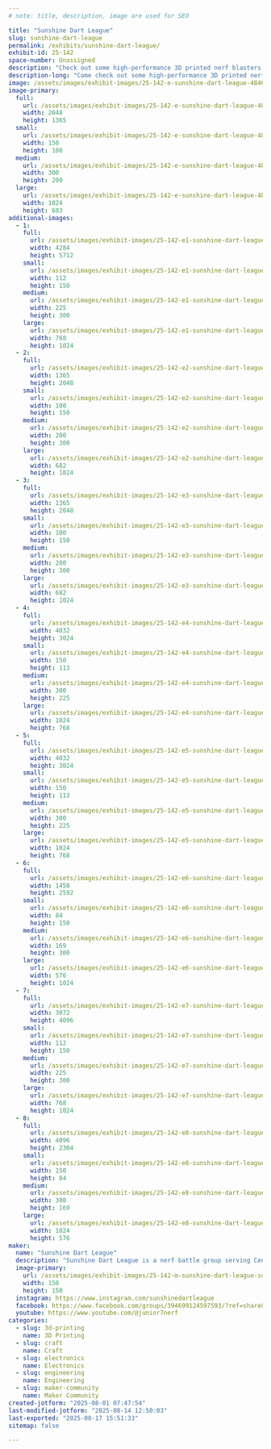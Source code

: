 ```yaml
---
# note: title, description, image are used for SEO

title: "Sunshine Dart League"
slug: sunshine-dart-league
permalink: /exhibits/sunshine-dart-league/
exhibit-id: 25-142
space-number: Unassigned
description: "Check out some high-performance 3D printed nerf blasters and learn how you can make them!"
description-long: "Come check out some high-performance 3D printed nerf blasters! Sunshine Dart League is a group of makers who love flinging foam. See how we take regular nerf blasters and make them do crazy things or take a look at completely 3D printed blasters. You can also learn about free opportunities to do some blasting around Central Florida."
image: /assets/images/exhibit-images/25-142-e-sunshine-dart-league-484631361-10228567267993484-6032849276992705997-n-2-300x200.jpg
image-primary: 
  full:
    url: /assets/images/exhibit-images/25-142-e-sunshine-dart-league-484631361-10228567267993484-6032849276992705997-n-2-full.jpg
    width: 2048
    height: 1365
  small:
    url: /assets/images/exhibit-images/25-142-e-sunshine-dart-league-484631361-10228567267993484-6032849276992705997-n-2-150x100.jpg
    width: 150
    height: 100
  medium:
    url: /assets/images/exhibit-images/25-142-e-sunshine-dart-league-484631361-10228567267993484-6032849276992705997-n-2-300x200.jpg
    width: 300
    height: 200
  large:
    url: /assets/images/exhibit-images/25-142-e-sunshine-dart-league-484631361-10228567267993484-6032849276992705997-n-2-1024x683.jpg
    width: 1024
    height: 683
additional-images: 
  - 1:
    full:
      url: /assets/images/exhibit-images/25-142-e1-sunshine-dart-league-img-7038-full.jpg
      width: 4284
      height: 5712
    small:
      url: /assets/images/exhibit-images/25-142-e1-sunshine-dart-league-img-7038-112x150.jpg
      width: 112
      height: 150
    medium:
      url: /assets/images/exhibit-images/25-142-e1-sunshine-dart-league-img-7038-225x300.jpg
      width: 225
      height: 300
    large:
      url: /assets/images/exhibit-images/25-142-e1-sunshine-dart-league-img-7038-768x1024.jpg
      width: 768
      height: 1024
  - 2:
    full:
      url: /assets/images/exhibit-images/25-142-e2-sunshine-dart-league-fb-img-1754045985702-full.jpg
      width: 1365
      height: 2048
    small:
      url: /assets/images/exhibit-images/25-142-e2-sunshine-dart-league-fb-img-1754045985702-100x150.jpg
      width: 100
      height: 150
    medium:
      url: /assets/images/exhibit-images/25-142-e2-sunshine-dart-league-fb-img-1754045985702-200x300.jpg
      width: 200
      height: 300
    large:
      url: /assets/images/exhibit-images/25-142-e2-sunshine-dart-league-fb-img-1754045985702-682x1024.jpg
      width: 682
      height: 1024
  - 3:
    full:
      url: /assets/images/exhibit-images/25-142-e3-sunshine-dart-league-fb-img-1754045996012-full.jpg
      width: 1365
      height: 2048
    small:
      url: /assets/images/exhibit-images/25-142-e3-sunshine-dart-league-fb-img-1754045996012-100x150.jpg
      width: 100
      height: 150
    medium:
      url: /assets/images/exhibit-images/25-142-e3-sunshine-dart-league-fb-img-1754045996012-200x300.jpg
      width: 200
      height: 300
    large:
      url: /assets/images/exhibit-images/25-142-e3-sunshine-dart-league-fb-img-1754045996012-682x1024.jpg
      width: 682
      height: 1024
  - 4:
    full:
      url: /assets/images/exhibit-images/25-142-e4-sunshine-dart-league-img-8401-full.jpg
      width: 4032
      height: 3024
    small:
      url: /assets/images/exhibit-images/25-142-e4-sunshine-dart-league-img-8401-150x113.jpg
      width: 150
      height: 113
    medium:
      url: /assets/images/exhibit-images/25-142-e4-sunshine-dart-league-img-8401-300x225.jpg
      width: 300
      height: 225
    large:
      url: /assets/images/exhibit-images/25-142-e4-sunshine-dart-league-img-8401-1024x768.jpg
      width: 1024
      height: 768
  - 5:
    full:
      url: /assets/images/exhibit-images/25-142-e5-sunshine-dart-league-img-2863-full.jpg
      width: 4032
      height: 3024
    small:
      url: /assets/images/exhibit-images/25-142-e5-sunshine-dart-league-img-2863-150x113.jpg
      width: 150
      height: 113
    medium:
      url: /assets/images/exhibit-images/25-142-e5-sunshine-dart-league-img-2863-300x225.jpg
      width: 300
      height: 225
    large:
      url: /assets/images/exhibit-images/25-142-e5-sunshine-dart-league-img-2863-1024x768.jpg
      width: 1024
      height: 768
  - 6:
    full:
      url: /assets/images/exhibit-images/25-142-e6-sunshine-dart-league-snapchat-1119589431-full.jpg
      width: 1458
      height: 2592
    small:
      url: /assets/images/exhibit-images/25-142-e6-sunshine-dart-league-snapchat-1119589431-84x150.jpg
      width: 84
      height: 150
    medium:
      url: /assets/images/exhibit-images/25-142-e6-sunshine-dart-league-snapchat-1119589431-169x300.jpg
      width: 169
      height: 300
    large:
      url: /assets/images/exhibit-images/25-142-e6-sunshine-dart-league-snapchat-1119589431-576x1024.jpg
      width: 576
      height: 1024
  - 7:
    full:
      url: /assets/images/exhibit-images/25-142-e7-sunshine-dart-league-img-20230902-182001241-mf-portrait-full.jpg
      width: 3072
      height: 4096
    small:
      url: /assets/images/exhibit-images/25-142-e7-sunshine-dart-league-img-20230902-182001241-mf-portrait-112x150.jpg
      width: 112
      height: 150
    medium:
      url: /assets/images/exhibit-images/25-142-e7-sunshine-dart-league-img-20230902-182001241-mf-portrait-225x300.jpg
      width: 225
      height: 300
    large:
      url: /assets/images/exhibit-images/25-142-e7-sunshine-dart-league-img-20230902-182001241-mf-portrait-768x1024.jpg
      width: 768
      height: 1024
  - 8:
    full:
      url: /assets/images/exhibit-images/25-142-e8-sunshine-dart-league-img-20231207-153546492-full.jpg
      width: 4096
      height: 2304
    small:
      url: /assets/images/exhibit-images/25-142-e8-sunshine-dart-league-img-20231207-153546492-150x84.jpg
      width: 150
      height: 84
    medium:
      url: /assets/images/exhibit-images/25-142-e8-sunshine-dart-league-img-20231207-153546492-300x169.jpg
      width: 300
      height: 169
    large:
      url: /assets/images/exhibit-images/25-142-e8-sunshine-dart-league-img-20231207-153546492-1024x576.jpg
      width: 1024
      height: 576
maker: 
  name: "Sunshine Dart League"
  description: "Sunshine Dart League is a nerf battle group serving Central Florida. They foster a community innovation and fun. Group members design and build high-performance 3D printed blasters. Group members also modify stock nerf blasters in fun projects to enhance performance, fire different types of ammo, and look cool. SDL hosts free monthly nerf battles across Central Florida where participants can test their designs and skills."
  image-primary:
    url: /assets/images/exhibit-images/25-142-m-sunshine-dart-league-sdl-logo-150x150.png
    width: 150
    height: 150
  instagram: https://www.instagram.com/sunshinedartleague
  facebook: https://www.facebook.com/groups/394699124597593/?ref=share&mibextid=lOuIew
  youtube: https://www.youtube.com/@junior7nerf
categories: 
  - slug: 3d-printing
    name: 3D Printing
  - slug: craft
    name: Craft
  - slug: electronics
    name: Electronics
  - slug: engineering
    name: Engineering
  - slug: maker-community
    name: Maker Community
created-jotform: "2025-08-01 07:47:54"
last-modified-jotform: "2025-08-14 12:50:03"
last-exported: "2025-08-17 15:51:33"
sitemap: false

---
```

